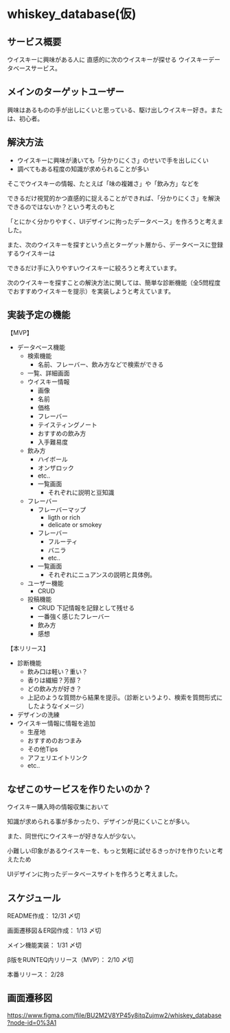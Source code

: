 # whiskey_database(仮)

## サービス概要
ウイスキーに興味がある人に
直感的に次のウイスキーが探せる
ウイスキーデータベースサービス。
## メインのターゲットユーザー
興味はあるものの手が出しにくいと思っている、駆け出しウイスキー好き。または、初心者。
## 解決方法
- ウイスキーに興味が湧いても「分かりにくさ」のせいで手を出しにくい
- 調べてもある程度の知識が求められることが多い

そこでウイスキーの情報、たとえば「味の複雑さ」や「飲み方」などを

できるだけ視覚的かつ直感的に捉えることができれば、「分かりにくさ」を解決できるのではないか？という考えのもと

「とにかく分かりやすく、UIデザインに拘ったデータベース」を作ろうと考えました。

また、次のウイスキーを探すという点とターゲット層から、データベースに登録するウイスキーは

できるだけ手に入りやすいウイスキーに絞ろうと考えています。

次のウイスキーを探すことの解決方法に関しては、簡単な診断機能（全5問程度でおすすめウイスキーを提示）を実装しようと考えています。
## 実装予定の機能
【MVP】
- データベース機能
  - 検索機能
    - 名前、フレーバー、飲み方などで検索ができる
  - 一覧、詳細画面
  - ウイスキー情報
    - 画像
    - 名前
    - 価格
    - フレーバー
    - テイスティングノート
    - おすすめの飲み方
    - 入手難易度
  - 飲み方
    - ハイボール
    - オンザロック
    - etc..
    - 一覧画面
      - それぞれに説明と豆知識
  - フレーバー
    - フレーバーマップ
      - ligth or rich
      - delicate or smokey
    - フレーバー
      - フルーティ
      - バニラ
      - etc..
    - 一覧画面
      - それぞれにニュアンスの説明と具体例。
  - ユーザー機能
    - CRUD
  - 投稿機能
    - CRUD
    下記情報を記録として残せる
    - 一番強く感じたフレーバー
    - 飲み方
    - 感想

【本リリース】
- 診断機能
  - 飲み口は軽い？重い？
  - 香りは繊細？芳醇？
  - どの飲み方が好き？
  - 上記のような質問から結果を提示。（診断というより、検索を質問形式にしたようなイメージ）
- デザインの洗練
- ウイスキー情報に情報を追加
  - 生産地
  - おすすめのおつまみ
  - その他Tips
  - アフェリエイトリンク
  - etc..
## なぜこのサービスを作りたいのか？
ウイスキー購入時の情報収集において

知識が求められる事が多かったり、デザインが見にくいことが多い。

また、同世代にウイスキーが好きな人が少ない。

小難しい印象があるウイスキーを、もっと気軽に試せるきっかけを作りたいと考えたため

UIデザインに拘ったデータベースサイトを作ろうと考えました。
## スケジュール
README作成： 12/31 〆切

画面遷移図＆ER図作成： 1/13 〆切

メイン機能実装： 1/31 〆切

β版をRUNTEQ内リリース（MVP）： 2/10 〆切

本番リリース： 2/28
## 画面遷移図
https://www.figma.com/file/BU2M2V8YP45y8itqZujmw2/whiskey_database?node-id=0%3A1